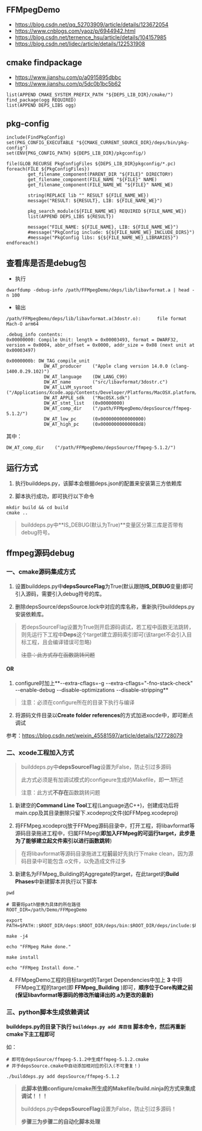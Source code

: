
## FFMpegDemo

* https://blog.csdn.net/qq_52703909/article/details/123672054
* https://www.cnblogs.com/yaoz/p/6944942.html
* https://blog.csdn.net/ternence_hsu/article/details/104157985
* https://blog.csdn.net/lidec/article/details/122531908

## cmake findpackage

* https://www.jianshu.com/p/a0915895dbbc
* https://www.jianshu.com/p/5dc0b1bc5b62

```
list(APPEND CMAKE_SYSTEM_PREFIX_PATH "${DEPS_LIB_DIR}/cmake/")
find_package(ogg REQUIRED)
list(APPEND DEPS_LIBS ogg)
```


## pkg-config

```
include(FindPkgConfig)
set(PKG_CONFIG_EXECUTABLE "${CMAKE_CURRENT_SOURCE_DIR}/deps/bin/pkg-config")
set(ENV{PKG_CONFIG_PATH} ${DEPS_LIB_DIR}/pkgconfig/)

file(GLOB_RECURSE PkgConfigFiles ${DEPS_LIB_DIR}pkgconfig/*.pc)
foreach(FILE ${PkgConfigFiles}) 
        get_filename_component(PARENT_DIR "${FILE}" DIRECTORY)
        get_filename_component(FILE_NAME "${FILE}" NAME)
        get_filename_component(FILE_NAME_WE "${FILE}" NAME_WE)

        string(REPLACE lib "" RESULT ${FILE_NAME_WE})
        message("RESULT: ${RESULT}, LIB: ${FILE_NAME_WE}")

        pkg_search_module(${FILE_NAME_WE} REQUIRED ${FILE_NAME_WE})
        list(APPEND DEPS_LIBS ${RESULT})

        message("FILE_NAME: ${FILE_NAME}, LIB: ${FILE_NAME_WE}")
        #message("PkgConfig include: ${${FILE_NAME_WE}_INCLUDE_DIRS}")
		#message("PkgConfig libs: ${${FILE_NAME_WE}_LIBRARIES}")
endforeach()
```


## 查看库是否是debug包

* 执行

```
dwarfdump -debug-info /path/FFMpegDemo/deps/lib/libavformat.a | head -n 100
```

* 输出

```
/path/FFMpegDemo/deps/lib/libavformat.a(3dostr.o):      file format Mach-O arm64

.debug_info contents:
0x00000000: Compile Unit: length = 0x00003493, format = DWARF32, version = 0x0004, abbr_offset = 0x0000, addr_size = 0x08 (next unit at 0x00003497)

0x0000000b: DW_TAG_compile_unit
              DW_AT_producer    ("Apple clang version 14.0.0 (clang-1400.0.29.102)")
              DW_AT_language    (DW_LANG_C99)
              DW_AT_name        ("src/libavformat/3dostr.c")
              DW_AT_LLVM_sysroot        ("/Applications/Xcode.app/Contents/Developer/Platforms/MacOSX.platform/Developer/SDKs/MacOSX.sdk")
              DW_AT_APPLE_sdk   ("MacOSX.sdk")
              DW_AT_stmt_list   (0x00000000)
              DW_AT_comp_dir    ("/path/FFMpegDemo/depsSource/ffmpeg-5.1.2/")
              DW_AT_low_pc      (0x0000000000000000)
              DW_AT_high_pc     (0x00000000000008d8)
```

其中：

```
DW_AT_comp_dir    ("/path/FFMpegDemo/depsSource/ffmpeg-5.1.2/")
```

## 运行方式                        

1. 执行builddeps.py，该脚本会根据deps.json的配置来安装第三方依赖库
   
2. 脚本执行成功，即可执行以下命令
                                                          
```
mkdir build && cd build
cmake ..
```

> builddeps.py中**IS_DEBUG(默认为True)**变量区分第三库是否带有debug符号。

## ffmpeg源码debug

### 一、cmake源码集成方式

1. 设置builddeps.py中**depsSourceFlag**为True(默认跟随**IS_DEBUG**变量)即可引入源码，需要引入debug符号的库。

2. 删除depsSource/depsSource.lock中对应的库名称，重新执行builddeps.py安装依赖库。

> 若depsSourceFlag设置为True则开启源码调试，若工程中函数无法跳转，则先运行下工程中**Deps**这个target建立源码索引即可(该target不会引入目标工程，且会编译错误可忽略)
> 
> ~~注意：此方式存在函数跳转问题~~

#### OR

1. configure时加上**--extra-cflags=-g --extra-cflags=\"-fno-stack-check\" --enable-debug --disable-optimizations --disable-stripping**

> 注意：必须在configure所在的目录下执行与编译

2. 将源码文件目录以**Create folder references**的方式加进xocde中，即可断点调试

参考：https://blog.csdn.net/weixin_45581597/article/details/127728079

### 二、xcode工程加入方式

> builddeps.py中**depsSourceFlag**设置为False，防止引过多源码
>  
> 此方式必须是有加调试模式的configeure生成的Makefile，即**一.1**所述
>  
> 注意：此方式**不存在**函数跳转问题

1. 新建空的**Command Line Tool**工程(Language选C++)，创建成功后将main.cpp及其目录删除只留下.xcodeproj文件(如FFMpeg.xcodeproj)

2. 将FFMpeg.xcodeproj放于FFMpeg源码目录中，打开工程，将libavformat等源码目录拖进工程中，归属FFMpeg(**即加入FFMpeg的可运行target，此步是为了能够建立起文件索引以进行函数跳转**)

> 在将libavformat等源码目录拖进工程**前**最好先执行下make clean，因为源码目录中可能包含.o文件，以免造成文件过多

3. 新建名为FFMpeg_Building的Aggregate的target，在此target的**Build Phases**中新建脚本并执行以下脚本

```
pwd

# 需要将path替换为具体的所在路径
ROOT_DIR=/path/Demo/FFMpegDemo

export PATH=$PATH::$ROOT_DIR/deps:$ROOT_DIR/deps/bin:$ROOT_DIR/deps/include:$ROOT_DIR/deps/lib

make -j4

echo "FFMpeg Make done."

make install

echo "FFMpeg Install done."
```

4. FFMpegDemo工程的目标target的Target Dependencies中加上 **3** 中将FFMpeg工程的target(即 **FFMpeg_Building** )即可，**顺序位于Core构建之前(保证libavformat等源码的修改所编译出的.a为更改的最新)**

### 三、python脚本生成依赖调试

**builddeps.py的目录下执行 `builddeps.py add 库目径` 脚本命令，然后再重新cmake下主工程即可**

如：

```
# 即可在depsSource/ffmpeg-5.1.2中生成ffmpeg-5.1.2.cmake
# 并于depsSource.cmake中自动添加相对应的引入(不可重复！)

./builddeps.py add depsSource/ffmpeg-5.1.2
```

> **此脚本依赖configure/cmake所生成的Makefile/build.ninja的方式来集成调试！！！**
> 
> builddeps.py中**depsSourceFlag**设置为False，防止引过多源码！
>  
> **步骤三为步骤二的自动化脚本处理**



